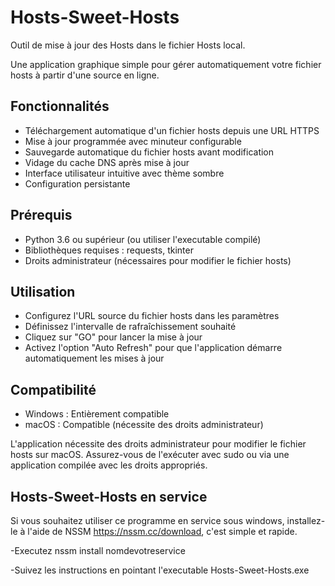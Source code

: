 # Hosts-Sweet-Hosts
Outil de mise à jour des Hosts dans le fichier Hosts local.

Une application graphique simple pour gérer automatiquement votre fichier hosts à partir d'une source en ligne.

## Fonctionnalités
- Téléchargement automatique d'un fichier hosts depuis une URL HTTPS
- Mise à jour programmée avec minuteur configurable
- Sauvegarde automatique du fichier hosts avant modification
- Vidage du cache DNS après mise à jour
- Interface utilisateur intuitive avec thème sombre
- Configuration persistante

## Prérequis
- Python 3.6 ou supérieur (ou utiliser l'executable compilé)
- Bibliothèques requises : requests, tkinter
- Droits administrateur (nécessaires pour modifier le fichier hosts)

## Utilisation
- Configurez l'URL source du fichier hosts dans les paramètres
- Définissez l'intervalle de rafraîchissement souhaité
- Cliquez sur "GO" pour lancer la mise à jour
- Activez l'option "Auto Refresh" pour que l'application démarre automatiquement les mises à jour

## Compatibilité
- Windows : Entièrement compatible
- macOS : Compatible
(nécessite des droits administrateur)

L'application nécessite des droits administrateur pour modifier le fichier hosts sur macOS.
Assurez-vous de l'exécuter avec sudo ou via une application compilée avec les droits appropriés.

## Hosts-Sweet-Hosts en service

Si vous souhaitez utiliser ce programme en service sous windows, installez-le à l'aide de NSSM https://nssm.cc/download, c'est simple et rapide.

-Executez nssm install nomdevotreservice

-Suivez les instructions en pointant l'executable Hosts-Sweet-Hosts.exe

